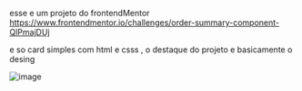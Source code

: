 esse e um projeto do frontendMentor      https://www.frontendmentor.io/challenges/order-summary-component-QlPmajDUj

e so card simples com html e csss , o destaque do projeto e basicamente o desing 






![image](https://github.com/law2244/card-Chellange/assets/132855628/1a44a5f0-03f6-4311-9494-45431c5769b1)
